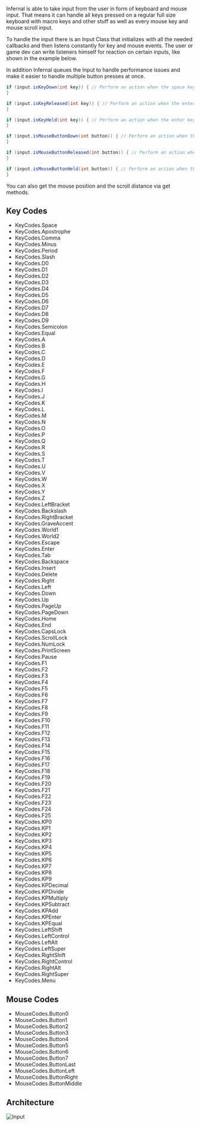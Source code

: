 Infernal is able to take input from the user in form of keyboard and mouse input. That means it can handle all keys pressed on a regular full size keyboard with macro keys and other stuff as well as every mouse key and mouse scroll input.

To handle the input there is an Input Class that initializes with all the needed callbacks and then listens constantly for key and mouse events. The user or game dev can write listeners himself for reaction on certain inputs, like shown in the example below.

In addition Infernal queues the Input to handle performance issues and make it easier to handle multiple button presses at once.

```java
if (input.isKeyDown(int key)) { // Perform an action when the space key is pressed 
} 

if (input.isKeyReleased(int key)) { // Perform an action when the enter key is released 
} 

if (input.isKeyHeld(int key)) { // Perform an action when the enter key is released 
} 

if (input.isMouseButtonDown(int button)) { // Perform an action when the left mouse button is held down 
}

if (input.isMouseButtonReleased(int button)) { // Perform an action when the left mouse button is held down 
}

if (input.isMouseButtonHeld(int button)) { // Perform an action when the left mouse button is held down 
}
```

You can also get the mouse position and the scroll distance via get methods.

## Key Codes
- KeyCodes.Space
- KeyCodes.Apostrophe
- KeyCodes.Comma
- KeyCodes.Minus
- KeyCodes.Period
- KeyCodes.Slash
- KeyCodes.D0
- KeyCodes.D1
- KeyCodes.D2
- KeyCodes.D3
- KeyCodes.D4
- KeyCodes.D5
- KeyCodes.D6
- KeyCodes.D7
- KeyCodes.D8
- KeyCodes.D9
- KeyCodes.Semicolon
- KeyCodes.Equal
- KeyCodes.A
- KeyCodes.B
- KeyCodes.C
- KeyCodes.D
- KeyCodes.E
- KeyCodes.F
- KeyCodes.G
- KeyCodes.H
- KeyCodes.I
- KeyCodes.J
- KeyCodes.K
- KeyCodes.L
- KeyCodes.M
- KeyCodes.N
- KeyCodes.O
- KeyCodes.P
- KeyCodes.Q
- KeyCodes.R
- KeyCodes.S
- KeyCodes.T
- KeyCodes.U
- KeyCodes.V
- KeyCodes.W
- KeyCodes.X
- KeyCodes.Y
- KeyCodes.Z
- KeyCodes.LeftBracket
- KeyCodes.Backslash
- KeyCodes.RightBracket
- KeyCodes.GraveAccent
- KeyCodes.World1
- KeyCodes.World2
- KeyCodes.Escape
- KeyCodes.Enter
- KeyCodes.Tab
- KeyCodes.Backspace
- KeyCodes.Insert
- KeyCodes.Delete
- KeyCodes.Right
- KeyCodes.Left
- KeyCodes.Down
- KeyCodes.Up
- KeyCodes.PageUp
- KeyCodes.PageDown
- KeyCodes.Home
- KeyCodes.End
- KeyCodes.CapsLock
- KeyCodes.ScrollLock
- KeyCodes.NumLock
- KeyCodes.PrintScreen
- KeyCodes.Pause
- KeyCodes.F1
- KeyCodes.F2
- KeyCodes.F3
- KeyCodes.F4
- KeyCodes.F5
- KeyCodes.F6
- KeyCodes.F7
- KeyCodes.F8
- KeyCodes.F9
- KeyCodes.F10
- KeyCodes.F11
- KeyCodes.F12
- KeyCodes.F13
- KeyCodes.F14
- KeyCodes.F15
- KeyCodes.F16
- KeyCodes.F17
- KeyCodes.F18
- KeyCodes.F19
- KeyCodes.F20
- KeyCodes.F21
- KeyCodes.F22
- KeyCodes.F23
- KeyCodes.F24
- KeyCodes.F25
- KeyCodes.KP0
- KeyCodes.KP1
- KeyCodes.KP2
- KeyCodes.KP3
- KeyCodes.KP4
- KeyCodes.KP5
- KeyCodes.KP6
- KeyCodes.KP7
- KeyCodes.KP8
- KeyCodes.KP9
- KeyCodes.KPDecimal
- KeyCodes.KPDivide
- KeyCodes.KPMultiply
- KeyCodes.KPSubtract
- KeyCodes.KPAdd
- KeyCodes.KPEnter
- KeyCodes.KPEqual
- KeyCodes.LeftShift
- KeyCodes.LeftControl
- KeyCodes.LeftAlt
- KeyCodes.LeftSuper
- KeyCodes.RightShift
- KeyCodes.RightControl
- KeyCodes.RightAlt
- KeyCodes.RightSuper
- KeyCodes.Menu

## Mouse Codes
- MouseCodes.Button0
- MouseCodes.Button1
- MouseCodes.Button2
- MouseCodes.Button3
- MouseCodes.Button4
- MouseCodes.Button5
- MouseCodes.Button6
- MouseCodes.Button7
- MouseCodes.ButtonLast
- MouseCodes.ButtonLeft
- MouseCodes.ButtonRight
- MouseCodes.ButtonMiddle

## Architecture
![Input](../assets/images/diagrams/input.png)